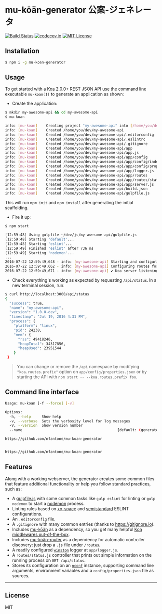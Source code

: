 # mu-kōän-generator 公案-ジェネレータ
[![Build Status](https://travis-ci.org/nfantone/mu-koan-generator.svg?branch=develop)](https://travis-ci.org/nfantone/mu-koan-generator) [![codecov.io](https://codecov.io/github/nfantone/mu-koan-generator/coverage.svg?branch=develop)](https://codecov.io/github/nfantone/mu-koan-generator?branch=develop) [![MIT License](https://img.shields.io/badge/license-MIT-blue.svg?style=flat-square)](https://github.com/nfantone/mu-koan-generator/blob/master/LICENSE)


## Installation

```sh
$ npm i -g mu-koan-generator
```

## Usage

To get started with a [Koa 2.0.0+][1] REST JSON API use the command line executable `mu-koan(1)` to generate an application as shown:

- Create the application:

```bash
$ mkdir my-awesome-api && cd my-awesome-api
$ mu-koan

info: [mu-koan]    Creating project "my-awesome-api" into [/home/you/dev/my-awesome-api]
info: [mu-koan]    Created /home/you/dev/my-awesome-api
info: [mu-koan]    Created /home/you/dev/my-awesome-api/.editorconfig
info: [mu-koan]    Created /home/you/dev/my-awesome-api/.eslintrc
info: [mu-koan]    Created /home/you/dev/my-awesome-api/.gitignore
info: [mu-koan]    Created /home/you/dev/my-awesome-api/app
info: [mu-koan]    Created /home/you/dev/my-awesome-api/app.js
info: [mu-koan]    Created /home/you/dev/my-awesome-api/app/config
info: [mu-koan]    Created /home/you/dev/my-awesome-api/app/config/index.js
info: [mu-koan]    Created /home/you/dev/my-awesome-api/app/config/properties.json
info: [mu-koan]    Created /home/you/dev/my-awesome-api/app/logger.js
info: [mu-koan]    Created /home/you/dev/my-awesome-api/app/routes
info: [mu-koan]    Created /home/you/dev/my-awesome-api/app/routes/status.js
info: [mu-koan]    Created /home/you/dev/my-awesome-api/app/server.js
info: [mu-koan]    Created /home/you/dev/my-awesome-api/build.json
info: [mu-koan]    Created /home/you/dev/my-awesome-api/gulpfile.js
```

This will run `npm init` and `npm install` after generating the initial scaffolding.

- Fire it up:

```sh
$ npm start

[12:59:48] Using gulpfile ~/dev/js/my-awesome-api/gulpfile.js
[12:59:48] Starting 'default'...
[12:59:48] Starting 'eslint'...
[12:59:49] Finished 'eslint' after 736 ms
[12:59:49] Starting 'nodemon'...
...
2016-07-22 12:59:49,648 - info: [my-awesome-api] Starting and configuring Koa server
2016-07-22 12:59:49,662 - info: [my-awesome-api] Configuring routes for [/api/status]
2016-07-22 12:59:49,671 - info: [my-awesome-api] ✔ Koa server listening on 127.0.0.1:3000 [development]

```

- Check everything's working as expected by requesting `/api/status`. In a new terminal session, run:

```sh
$ curl http://localhost:3000/api/status
{
  "success": true,
  "name": "my-awesome-api",
  "version": "1.0.0-dev",
  "timestamp": "Jul 19, 2016 4:31 PM",
  "process": {
    "platform": "linux",
    "pid": 24238,
    "mem": {
      "rss": 49418240,
      "heapTotal": 34317856,
      "heapUsed": 23951544
    }
 }
 ```

 > You can change or remove the `/api` namespace by modifying `"koa.routes.prefix"` option on `app/config/properties.json` or by starting the API with `npm start -- --koa.routes.prefix foo`.

## Command line interface

```sh
Usage: mu-koan [-f --force] [-v]

Options:
  -h, --help     Show help                                             [boolean]
  -v, --verbose  Sets the verbosity level for log messages               [count]
  -V, --version  Show version number                                   [boolean]
  --name                                            [default: (generated-value)]

https://github.com/nfantone/mu-koan-generator


https://github.com/nfantone/mu-koan-generator
```

## Features
Along with a working webserver, the generator creates some common files that feature additional functionality or help you follow standard practices, such as:

- A [gulpfile.js][2] with some common tasks like `gulp eslint` for linting or `gulp nodemon` to start a [nodemon][3] process.
- Linting rules based on [xo-space][4] and [semistandard][5] ESLINT configurations.
- An `.editorconfig` file.
- A `.gitignore` with many common entries (thanks to https://gitignore.io).
- Includes [mu-kōän][6] as a dependency, so you get many helpful [Koa middlewares out-of-the-box][7].
- Includes [mu-kōän-router][10] as a dependency for automatic controller discovery: just drop a `.js` file under `/routes`.
- A readily configured [`winston`][8] logger at `app/logger.js`.
- A `routes/status.js` controller that prints out simple information on the running process on `GET /api/status`.
- Stores its configuration on an [`nconf`][9] instance, supporting command line arguments, environment variables and a `config/properties.json` file as sources.

---

## License
MIT


[1]: https://github.com/koajs/koa/tree/v2.x
[2]: https://gulpjs.com
[3]: https://nodemon.io
[4]: https://github.com/sindresorhus/eslint-config-xo-space
[5]: https://github.com/Flet/semistandard
[6]: https://www.npmjs.com/package/mu-koan
[7]: https://github.com/nfantone/mu-koan#features
[8]: https://www.npmjs.com/package/winston
[9]: https://www.npmjs.com/package/nconf
[10]: https://www.npmjs.com/package/mu-koan-router
